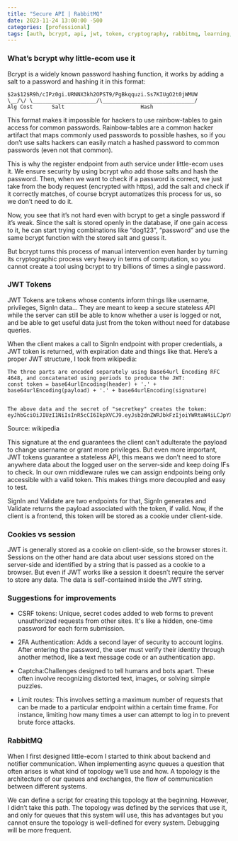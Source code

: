 ```yaml
---
title: "Secure API | RabbitMQ"
date: 2023-11-24 13:00:00 -500
categories: [professional]
tags: [auth, bcrypt, api, jwt, token, cryptography, rabbitmq, learning, experience]
---
```


### What’s bcrypt why little-ecom use it

Bcrypt is a widely known password hashing function, it works by adding a salt to a password and hashing it in this format:
```
$2a$12$R9h/cIPz0gi.URNNX3kh2OPST9/PgBkqquzi.Ss7KIUgO2t0jWMUW
\__/\/ \____________________/\_____________________________/
Alg Cost      Salt                        Hash
```
This format makes it impossible for hackers to use rainbow-tables to gain access for common passwords. Rainbow-tables are a common hacker artifact that maps commonly used passwords to possible hashes, so if you don’t use salts hackers can easily match a hashed password to common passwords (even not that common).

This is why the register endpoint from auth service under little-ecom uses it. We ensure security by using bcrypt who add those salts and hash the password. Then, when we want to check if a password is correct, we just take from the body request (encrypted with https), add the salt and check if it correctly matches, of course bcrypt automatizes this process for us, so we don’t need to do it.

Now, you see that it’s not hard even with bcrypt to get a single password if it’s weak. Since the salt is stored openly in the database, if one gain access to it, he can start trying combinations like “dog123”, “password” and use the same bcrypt function with the stored salt and guess it.

But bcrypt turns this process of manual intervention even harder by turning its cryptographic process very heavy in terms of computation, so you cannot create a tool using bcrypt to try billions of times a single password.

### JWT Tokens
JWT Tokens are tokens whose contents inform things like username, privileges, SignIn data… They are meant to keep a secure stateless API while the server can still be able to know whether a user is logged or not, and be able to get useful data just from the token without need for database queries.

When the client makes a call to SignIn endpoint with proper credentials, a JWT token is returned, with expiration date and things like that. Here’s a proper JWT structure, I took from wikipedia:
```
The three parts are encoded separately using Base64url Encoding RFC 4648, and concatenated using periods to produce the JWT:
const token = base64urlEncoding(header) + '.' + base64urlEncoding(payload) + '.' + base64urlEncoding(signature)


The above data and the secret of "secretkey" creates the token:
eyJhbGciOiJIUzI1NiIsInR5cCI6IkpXVCJ9.eyJsb2dnZWRJbkFzIjoiYWRtaW4iLCJpYXQiOjE0MjI3Nzk2Mzh9.gzSraSYS8EXBxLN_oWnFSRgCzcmJmMjLiuyu5CSpyHI
```
Source: wikipedia

This signature at the end guarantees the client can’t adulterate the payload to change username or grant more privileges. But even more important, JWT tokens guarantee a stateless API, this means we don’t need to store anywhere data about the logged user on the server-side and keep doing IFs to check. In our own middleware rules we can assign endpoints being only accessible with a valid token. This makes things more decoupled and easy to test.

SignIn and Validate are two endpoints for that, SignIn generates and Validate returns the payload associated with the token, if valid. Now, if the client is a frontend, this token will be stored as a cookie under client-side.

### Cookies vs session
JWT is generally stored as a cookie on client-side, so the browser stores it. Sessions on the other hand are data about user sessions stored on the server-side and identified by a string that is passed as a cookie to a browser. But even if JWT works like a session it doesn’t require the server to store any data. The data is self-contained inside the JWT string.

### Suggestions for improvements
- CSRF tokens: Unique, secret codes added to web forms to prevent unauthorized requests from other sites. It's like a hidden, one-time password for each form submission.

- 2FA Authentication: Adds a second layer of security to account logins. After entering the password, the user must verify their identity through another method, like a text message code or an authentication app.

- Captcha:Challenges designed to tell humans and bots apart. These often involve recognizing distorted text, images, or solving simple puzzles.

- Limit routes: This involves setting a maximum number of requests that can be made to a particular endpoint within a certain time frame. For instance, limiting how many times a user can attempt to log in to prevent brute force attacks.

### RabbitMQ
When I first designed little-ecom I started to think about backend and notifier communication. When implementing async queues a question that often arises is what kind of topology we’ll use and how. A topology is the architecture of our queues and exchanges, the flow of communication between different systems.

We can define a script for creating this topology at the beginning. However, I didn’t take this path. The topology was defined by the services that use it, and only for queues that this system will use, this has advantages but you cannot ensure the topology is well-defined for every system. Debugging will be more frequent.
